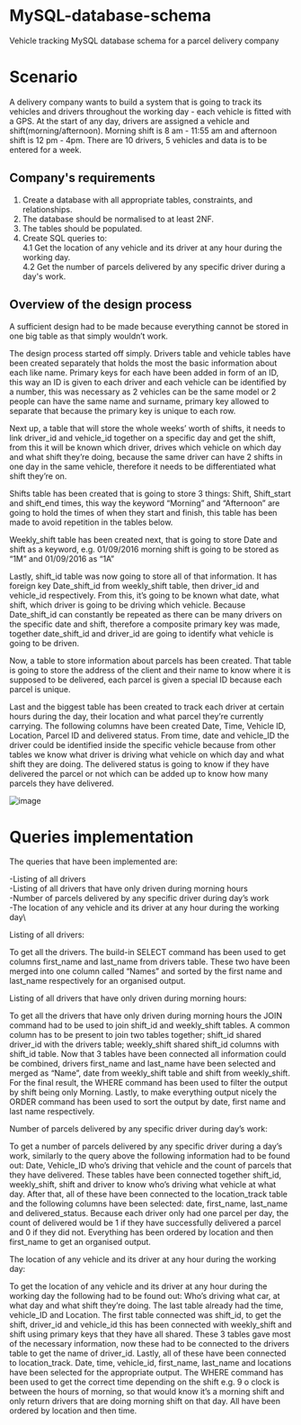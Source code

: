 # MySQL-database-schema
Vehicle tracking MySQL database schema for a parcel delivery company 

# Scenario
A delivery company wants to build a system that is going to track its vehicles and drivers
throughout the working day - each vehicle is fitted with a GPS. At the start of any day, drivers are
assigned a vehicle and shift(morning/afternoon). Morning shift is 8 am - 11:55 am and afternoon shift is 12 pm - 4pm. There are 10 drivers, 5 vehicles and data is to be entered for a week.

## Company's requirements

1. Create a database with all appropriate tables, constraints, and relationships.
2. The database should be normalised to at least 2NF.
3. The tables should be populated.
4. Create SQL queries to:\
4.1 Get the location of any vehicle and its driver at any hour during the working day.\
4.2 Get the number of parcels delivered by any specific driver during a day's work.

## Overview of the design process

A sufficient design had to be made because everything cannot be stored in one big table as that simply wouldn’t work.

The design process started off simply. Drivers table and vehicle tables have been created separately
that holds the most the basic information about each like name. Primary keys for each have been
added in form of an ID, this way an ID is given to each driver and each vehicle can be identified
by a number, this was necessary as 2 vehicles can be the same model or 2 people can have the same
name and surname, primary key allowed to separate that because the primary key is unique to each
row.

Next up, a table that will store the whole weeks’ worth of shifts, it needs to link driver_id and
vehicle_id together on a specific day and get the shift, from this it will be known which driver, drives
which vehicle on which day and what shift they’re doing, because the same driver can have 2 shifts
in one day in the same vehicle, therefore it needs to be differentiated what shift they’re on.

Shifts table has been created that is going to store 3 things: Shift, Shift_start and shift_end times,
this way the keyword “Morning” and “Afternoon” are going to hold the times of when they start and
finish, this table has been made to avoid repetition in the tables below.

Weekly_shift table has been created next, that is going to store Date and shift as a keyword, e.g.
01/09/2016 morning shift is going to be stored as “1M” and 01/09/2016 as “1A”

Lastly, shift_id table was now going to store all of that information. It has foreign key Date_shift_id
from weekly_shift table, then driver_id and vehicle_id respectively. From this, it’s going to be known
what date, what shift, which driver is going to be driving which vehicle. Because Date_shift_id can
constantly be repeated as there can be many drivers on the specific date and shift, therefore a
composite primary key was made, together date_shift_id and driver_id are going to identify what
vehicle is going to be driven.

Now, a table to store information about parcels has been created. That table is going to store the
address of the client and their name to know where it is supposed to be delivered, each parcel is
given a special ID because each parcel is unique.

Last and the biggest table has been created to track each driver at certain hours during the day, their
location and what parcel they’re currently carrying. The following columns have been created Date,
Time, Vehicle ID, Location, Parcel ID and delivered status. From time, date and vehicle_ID the driver
could be identified inside the specific vehicle because from other tables we know what driver is
driving what vehicle on which day and what shift they are doing. The delivered status is going to
know if they have delivered the parcel or not which can be added up to know how many parcels
they have delivered.


![image](https://user-images.githubusercontent.com/60928508/188202695-69baf74e-8528-4222-b808-d504c3ad734c.png)

# Queries implementation

The queries that have been implemented are:

-Listing of all drivers\
-Listing of all drivers that have only driven during morning hours\
-Number of parcels delivered by any specific driver during day’s work\
-The location of any vehicle and its driver at any hour during the working day\

Listing of all drivers:

To get all the drivers. The build-in SELECT command has been used to get columns first_name and
last_name from drivers table. These two have been merged into one column called “Names” and
sorted by the first name and last_name respectively for an organised output.

Listing of all drivers that have only driven during morning hours: 

To get all the drivers that have only driven during morning hours the JOIN command had to be used
to join shift_id and weekly_shift tables. A common column has to be present to join two tables
together; shift_id shared driver_id with the drivers table; weekly_shift shared shift_id columns with
shift_id table. Now that 3 tables have been connected all information could be combined, drivers
first_name and last_name have been selected and merged as “Name”, date from weekly_shift table
and shift from weekly_shift. For the final result, the WHERE command has been used to filter the
output by shift being only Morning. Lastly, to make everything output nicely the ORDER command
has been used to sort the output by date, first name and last name respectively.

Number of parcels delivered by any specific driver during day’s work:

To get a number of parcels delivered by any specific driver during a day’s work, similarly to the query
above the following information had to be found out: Date, Vehicle_ID who’s driving that vehicle
and the count of parcels that they have delivered. These tables have been connected together
shift_id, weekly_shift, shift and driver to know who’s driving what vehicle at what day. After that, all
of these have been connected to the location_track table and the following columns have been
selected: date, first_name, last_name and delivered_status. Because each driver only had one parcel
per day, the count of delivered would be 1 if they have successfully delivered a parcel and 0 if they
did not. Everything has been ordered by location and then first_name to get an organised output.

The location of any vehicle and its driver at any hour during the working day:

To get the location of any vehicle and its driver at any hour during the working day the following had
to be found out: Who’s driving what car, at what day and what shift they’re doing. The last table
already had the time, vehicle_ID and Location. The first table connected was shift_id, to get the shift,
driver_id and vehicle_id this has been connected with weekly_shift and shift using primary keys that
they have all shared. These 3 tables gave most of the necessary information, now these had to be
connected to the drivers table to get the name of driver_id. Lastly, all of these have been connected
to location_track. Date, time, vehicle_id, first_name, last_name and locations have been selected
for the appropriate output. The WHERE command has been used to get the correct time depending
on the shift e.g. 9 o clock is between the hours of morning, so that would know it’s a morning shift
and only return drivers that are doing morning shift on that day. All have been ordered by location
and then time.


